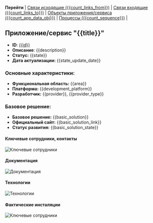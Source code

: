 **Перейти** 
| [Связи исходящие ({{count_links_from}})](/entities/links/OutgoingLinksFilteredBy_SystemID?id={{id}}) 
| [Связи входящие ({{count_links_to}})](/entities/links/IncomingLinksFilteredBy_SystemID?id={{id}}) 
| [Объекты приложения/сервиса ({{count_app_data_obj}})](/entities/ApplicationDataObjects/filteredBy_SystemID?SystemID={{id}})
| [Процессы ({{count_sequence}})](/entities/SequenceDiagrams/filteredBy_SystemID?SystemID={{id}}) |

## Приложение/сервис "{{title}}"
- **ID**: [{{id}}]({{id_link}})
- **Описание**: {{description}}
- **Статус:** {{state}}
- **Дата актуализации:** {{state_update_date}}

### Основные характеристики:
- **Функциональная область:** {{area}}
- **Платформа:** {{development_platform}}
- **Разработчик:** {{provider}}, {{provider_type}}

### Базовое решение:
- **Базовое решение:** {{basic_solution}}
- **Официальный сайт:** {{basic_solution_link}}
- **Статус развития:** {{basic_solution_state}}

#### Ключевые сотрудники, контакты

![Ключевые сотрудники](@document/Application.doc.KeyContacts?component={{id}})

#### Документация

![Документация](@document/Application.doc.ApplicationDocs?component={{id}})

#### Технологии
![Технологии](@document/Application.doc.ApplicationTechnologies?component={{id}})

#### Фактические инсталяции

![Ключевые сотрудники](@document/technology.doc.ListServersWhereApplicationIsInstalled?component={{id}})

